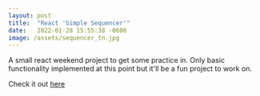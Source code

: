 ```yaml
---
layout: post
title:  "React 'Simple Sequencer'"
date:   2022-01-28 15:55:38 -0600
image: /assets/sequencer_tn.jpg
---
```

A small react weekend project to get some practice in. Only basic functionality implemented at this point but it'll be a fun project to work on.



Check it out [here][simplesequencer] 

[simplesequencer]: https://prmurphy.github.io/SimpleSequencer/

